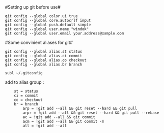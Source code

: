 #Setting up git before use#

```
git config --global color.ui true
git config --global core.autocrlf input
git config --global push.default simple
git config --global user.name "windok"
git config --global user.email your.address@xample.com
```

#Some convinient aliases for git#

```
git config --global alias.st status
git config --global alias.ci commit
git config --global alias.co checkout
git config --global alias.br branch
```

```
subl ~/.gitconfig
```
add to alias group :
```
	st = status
	ci = commit
	co = checkout
	br = branch
    	arp = !git add --all && git reset --hard && git pull
    	arpr = !git add --all && git reset --hard && git pull --rebase
    	ac = !git add --all && git commit
    	acm = !git add --all && git commit -m
    	all = !git add --all
```
